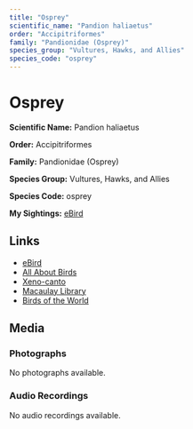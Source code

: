 ```yaml
---
title: "Osprey"
scientific_name: "Pandion haliaetus"
order: "Accipitriformes"
family: "Pandionidae (Osprey)"
species_group: "Vultures, Hawks, and Allies"
species_code: "osprey"
---
```


# Osprey

**Scientific Name:** Pandion haliaetus

**Order:** Accipitriformes

**Family:** Pandionidae (Osprey)

**Species Group:** Vultures, Hawks, and Allies

**Species Code:** osprey

**My Sightings:** [eBird](https://ebird.org/lifelist?r=world&time=life&spp=osprey)

## Links
* [eBird](https://ebird.org/species/osprey) 
* [All About Birds](https://www.allaboutbirds.org/guide/osprey) 
* [Xeno-canto](https://www.xeno-canto.org/species/pandion-haliaetus) 
* [Macaulay Library](https://search.macaulaylibrary.org/catalog?taxonCode=osprey&sort=rating_rank_desc)
* [Birds of the World](https://birdsoftheworld.org/bow/species/osprey)

## Media
### Photographs
No photographs available.

### Audio Recordings
No audio recordings available.
